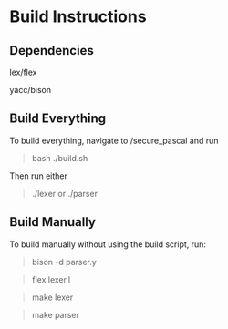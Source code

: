 # Build Instructions

## Dependencies

lex/flex

yacc/bison

## Build Everything

To build everything, navigate to /secure_pascal and run 

> bash ./build.sh

Then run either

> ./lexer or ./parser

## Build Manually

To build manually without using the build script, run:

> bison -d parser.y

> flex lexer.l

> make lexer

> make parser
